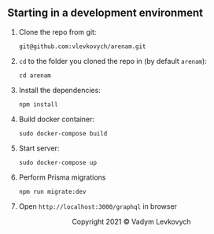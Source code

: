 ## Starting in a development environment

1. Clone the repo from git:

   `git@github.com:vlevkovych/arenam.git`

2. `cd` to the folder you cloned the repo in (by default `arenam`):

   `cd arenam`

3. Install the dependencies:

   `npm install`

4. Build docker container:

   `sudo docker-compose build`

5. Start server:

   `sudo docker-compose up`

6. Perform Prisma migrations

   `npm run migrate:dev`

7. Open `http://localhost:3000/graphql` in browser

<p align="center">Copyright 2021 &copy; Vadym Levkovych</p>
